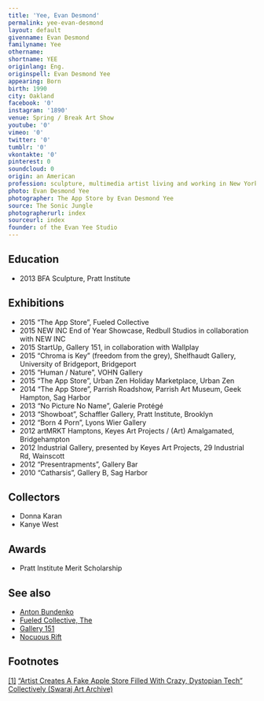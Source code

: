 ```yaml
---
title: 'Yee, Evan Desmond'
permalink: yee-evan-desmond
layout: default
givenname: Evan Desmond
familyname: Yee
othername:
shortname: YEE
originlang: Eng.
originspell: Evan Desmond Yee
appearing: Born
birth: 1990
city: Oakland
facebook: '0'
instagram: '1890'
venue: Spring / Break Art Show
youtube: '0'
vimeo: '0'
twitter: '0'
tumblr: '0'
vkontakte: '0'
pinterest: 0
soundcloud: 0
origin: an American
profession: sculpture, multimedia artist living and working in New York
photo: Evan Desmond Yee
photographer: The App Store by Evan Desmond Yee
source: The Sonic Jungle
photographerurl: index
sourceurl: index
founder: of the Evan Yee Studio
---
```


## Education

+ 2013 BFA Sculpture, Pratt Institute

## Exhibitions

+ 2015 “The App Store”, Fueled Collective
+ 2015 NEW INC End of Year Showcase, Redbull Studios in collaboration with NEW INC
+ 2015 StartUp, Gallery 151, in collaboration with Wallplay
+ 2015 “Chroma is Key” (freedom from the grey), Shelfhaudt Gallery, University of Bridgeport, Bridgeport
+ 2015 “Human / Nature”, VOHN Gallery
+ 2015 “The App Store”, Urban Zen Holiday Marketplace, Urban Zen
+ 2014 “The App Store”, Parrish Roadshow, Parrish Art Museum, Geek Hampton, Sag Harbor
+ 2013 “No Picture No Name”, Galerie Protégé
+ 2013 “Showboat”, Schaffler Gallery, Pratt Institute, Brooklyn
+ 2012 “Born 4 Porn”, Lyons Wier Gallery
+ 2012 artMRKT Hamptons,  Keyes Art Projects / (Art) Amalgamated, Bridgehampton
+ 2012 Industrial Gallery, presented by Keyes Art Projects, 29 Industrial Rd, Wainscott
+ 2012 “Presentrapments”, Gallery Bar
+ 2010 “Catharsis”, Gallery B, Sag Harbor

## Collectors

+ Donna Karan
+ Kanye West

## Awards

+ Pratt Institute Merit Scholarship

## See also

+ [Anton Bundenko](bundenko-anton)
+ [Fueled Collective, The](index)
+ [Gallery 151](index)
+ [Nocuous Rift](index)


## Footnotes

[[1]](#a1) <span id="f1"></span> [“Artist Creates A Fake Apple Store Filled With Crazy, Dystopian Tech” Collectively (Swaraj Art Archive)](https://swarajarchive.wordpress.com/2015/08/31/start-up-a-twisted-apple-store-filled-with-crazy-dystopian-tech/)
